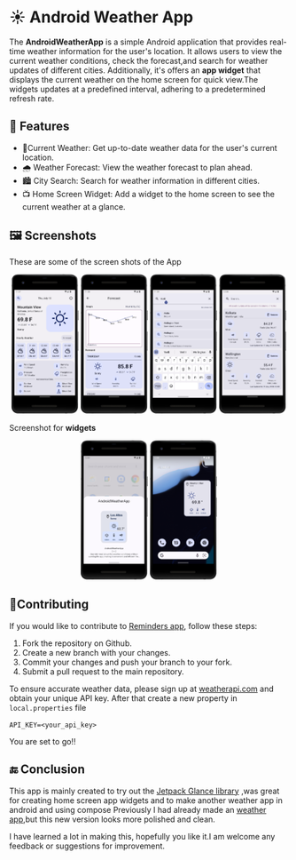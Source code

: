# ☀️ Android Weather App

The **AndroidWeatherApp** is a simple Android application that provides real-time weather
information for the user's location. It allows users to view the current weather conditions, check
the forecast,and search for weather updates of different cities.
Additionally, it's offers an **app widget** that displays the current weather on the home screen for
quick view.The widgets updates at a predefined interval, adhering to a predetermined refresh rate.

## 🌉 Features

- 🌈Current Weather: Get up-to-date weather data for the user's current location.
- 🌧️ Weather Forecast: View the weather forecast to plan ahead.
- 🏙️ City Search: Search for weather information in different cities.
- 📺 Home Screen Widget: Add a widget to the home screen to see the current weather at a glance.

## 🖼️ Screenshots

These are some of the screen shots of the App

<div align="center">
  <img width="24%" src="screenshots\current_weather_screen.png" />
  <img width="24%" src="screenshots\forecast_screen.png" />
  <img width="24%" src="screenshots\search_screen.png" />
  <img width="24%" src="screenshots\saved_cities.png" />
</div>

Screenshot for **widgets**

<div align="center">
  <img width="24%" src="screenshots\widget_preview.png" />
  <img width="24%" src="screenshots\actual_widget.png" />

</div>

## 🤙Contributing

If you would like to contribute to [Reminders app](https://github.com/tuuhin/Reminders), follow
these steps:

1. Fork the repository on Github.
2. Create a new branch with your changes.
3. Commit your changes and push your branch to your fork.
4. Submit a pull request to the main repository.

To ensure accurate weather data, please sign up at [weatherapi.com](https://www.weatherapi.com/) and
obtain your unique API key.
After that create a new property in `local.properties` file

```properties
API_KEY=<your_api_key>
```
You are set to go!!

## 🔚 Conclusion

This app is mainly created to try out
the [Jetpack Glance library](https://developer.android.com/jetpack/compose/glance/) ,was great for
creating home screen app widgets and to make another weather app in android and using compose
Previously I had already made an [weather app](https://github.com/tuuhin/weather_app),but this new
version looks more polished and clean.

I have learned a lot in making this, hopefully you like it.I am welcome any feedback or suggestions
for improvement.
